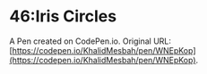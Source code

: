 # 46:Iris Circles

A Pen created on CodePen.io. Original URL: [https://codepen.io/KhalidMesbah/pen/WNEpKop](https://codepen.io/KhalidMesbah/pen/WNEpKop).


